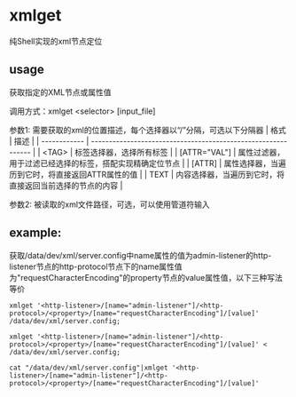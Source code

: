 # xmlget
纯Shell实现的xml节点定位

## usage 
获取指定的XML节点或属性值

调用方式：xmlget &lt;selector&gt; [input_file] 

参数1: 需要获取的xml的位置描述，每个选择器以“/”分隔，可选以下分隔器
| 格式         | 描述                                                          |
| ------------ | ------------------------------------------------------------- |
| &lt;TAG&gt;  | 标签选择器，选择所有<TAG>标签                                 |
| [ATTR="VAL"] | 属性过滤器，用于过滤已经选择的标签，搭配<TAG>实现精确定位节点 |
| [ATTR]       | 属性选择器，当遍历到它时，将直接返回ATTR属性的值              |
| TEXT         | 内容选择器，当遍历到它时，将直接返回当前选择的节点的内容      |

参数2: 被读取的xml文件路径，可选，可以使用管道符输入

## example:
获取/data/dev/xml/server.config中name属性的值为admin-listener的http-listener节点的http-protocol节点下的name属性值为"requestCharacterEncoding"的property节点的value属性值，以下三种写法等价
``` shell
xmlget '<http-listener>/[name="admin-listener"]/<http-protocol>/<property>/[name="requestCharacterEncoding"]/[value]' /data/dev/xml/server.config;

xmlget '<http-listener>/[name="admin-listener"]/<http-protocol>/<property>/[name="requestCharacterEncoding"]/[value]' < /data/dev/xml/server.config;

cat "/data/dev/xml/server.config"|xmlget '<http-listener>/[name="admin-listener"]/<http-protocol>/<property>/[name="requestCharacterEncoding"]/[value]'
```

